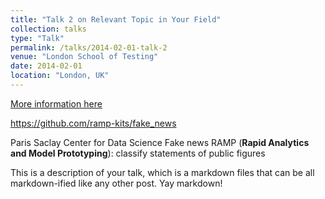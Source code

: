 ```yaml
---
title: "Talk 2 on Relevant Topic in Your Field"
collection: talks
type: "Talk"
permalink: /talks/2014-02-01-talk-2
venue: "London School of Testing"
date: 2014-02-01
location: "London, UK"
---
```


[More information here](https://ramp.studio/problems/fake_news)

https://github.com/ramp-kits/fake_news

Paris Saclay Center for Data Science
Fake news RAMP (__Rapid Analytics and Model Prototyping__): classify statements of public figures

This is a description of your talk, which is a markdown files that can be all markdown-ified like any other post. Yay markdown!

